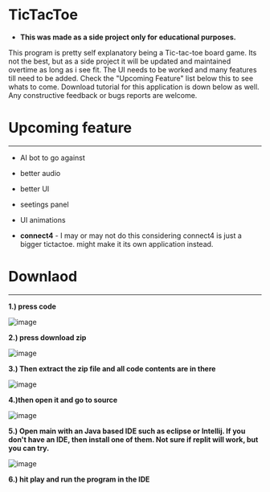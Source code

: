 # TicTacToe

 - **This was made as a side project only for educational purposes.**
 
 This program is pretty self explanatory being a Tic-tac-toe board game. Its not the best, but as a side project it will be updated and maintained overtime as long as i see 
 fit. The UI needs to be worked and many features till need to be added. Check the "Upcoming Feature" list below this to see whats to come. Download tutorial for this application
 is down below as well. Any constructive feedback or bugs reports are welcome.
 
 
 # Upcoming feature
 -------------------------------------------------------------------
- AI bot to go against

- better audio

- better UI
- seetings panel  
- UI animations 
 
- **connect4** - I may or may not do this considering connect4 is just a bigger  tictactoe. might make it its own application instead.
 
 # Downlaod
 -------------------------------------------------------------------
**1.) press code**

![image](https://user-images.githubusercontent.com/113306690/226931974-c7c391a6-2134-4767-8f87-7f853f1222df.png)



**2.) press download zip**

![image](https://user-images.githubusercontent.com/113306690/226932209-a5488f8c-ab4c-46f8-9744-36e8ee2409f5.png)



**3.) Then extract the zip file and all code contents are in there**

![image](https://user-images.githubusercontent.com/113306690/226954181-614cc30a-452e-4ec2-8baf-bea7bbdfaf6e.png)



**4.)then open it and go to source**

![image](https://user-images.githubusercontent.com/113306690/226954389-44aeac66-183d-44f3-960f-1d18aea67c83.png)



**5.) Open main with an Java based IDE such as eclipse or Intellij. 
If you don't have an IDE, then install one of them. Not sure if replit will work, but you can try.**

![image](https://user-images.githubusercontent.com/113306690/226954484-ce580e10-a281-4902-a91d-17534e794bf7.png)



**6.) hit play and run the program in the IDE**
